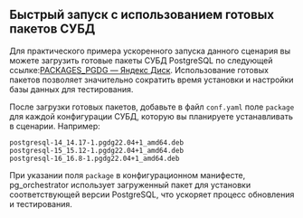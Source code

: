 ## Быстрый запуск с использованием готовых пакетов СУБД

Для практического примера ускоренного запуска данного сценария вы можете загрузить готовые пакеты СУБД PostgreSQL по следующей ссылке:[PACKAGES_PGDG — Яндекс Диск](https://disk.yandex.ru/d/-Lo5tnnegYsz8g). Использование готовых пакетов позволяет значительно сократить время установки и настройки базы данных для тестирования.

После загрузки готовых пакетов, добавьте в файл `conf.yaml` поле `package` для каждой конфигурации СУБД, которую вы планируете устанавливать в сценарии. Например:

```shell
postgresql-14_14.17-1.pgdg22.04+1_amd64.deb
postgresql-15_15.12-1.pgdg22.04+1_amd64.deb
postgresql-16_16.8-1.pgdg22.04+1_amd64.deb
```

При указании поля `package` в конфигурационном манифесте, pg_orchestrator использует загруженный пакет для установки соответствующей версии PostgreSQL, что ускоряет процесс обновления и тестирования.
